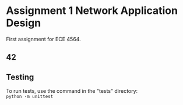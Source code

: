 # Assignment 1 Network Application Design

First assignment for ECE 4564.

## 42

## Testing 

To run tests, use the command in the "tests" directory: <br>
`python -m unittest`